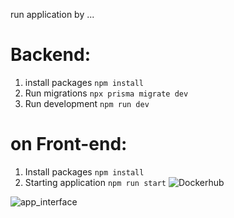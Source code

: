 run application by ...

# Backend:

1. install packages
   `npm install`
2. Run  migrations
   `npx prisma migrate dev`
3. Run  development 
   `npm run dev`

# on Front-end:
1. Install packages
   `npm install`
2. Starting application
   `npm run start`
![Dockerhub](https://user-images.githubusercontent.com/77528473/160000975-52be1ebf-5340-45d6-be35-31b2d7c7349c.png)

![app_interface](https://user-images.githubusercontent.com/77528473/160001002-f7f67106-0322-4918-b976-38ba9e5a6f54.png)
